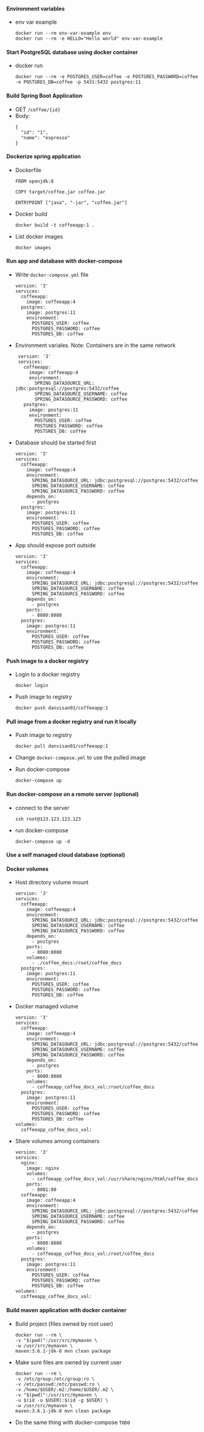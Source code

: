 #### Environment variables
  - env var example
    
    ```
    docker run --rm env-var-example env
    docker run --rm -e HELLO="Hello world" env-var-example
    ```

#### Start PostgreSQL database using **docker container**
  - docker run

    ```
    docker run --rm -e POSTGRES_USER=coffee -e POSTGRES_PASSWORD=coffee -e POSTGRES_DB=coffee -p 5431:5432 postgres:11
    ```

#### Build Spring Boot Application
  - GET `/coffee/{id}`
  - Body: 
    ```
    {
      "id": "1",
      "name": "espresso"
    }
    ``` 

#### Dockerize spring application
  - Dockerfile

    ```
    FROM openjdk:8
    
    COPY target/coffee.jar coffee.jar
    
    ENTRYPOINT ["java", "-jar", "coffee.jar"]
    ```
  - Docker build
  
    `docker build -t coffeeapp:1 .`
    
  - List docker images
    
    `docker images`
    
#### Run app and database with docker-compose  
  - Write `docker-compose.yml` file
  
    ```
    version: '3'
    services:
      coffeeapp:
        image: coffeeapp:4
      postgres:
        image: postgres:11
        environment:
          POSTGRES_USER: coffee
          POSTGRES_PASSWORD: coffee
          POSTGRES_DB: coffee
    ```
    
  - Environment variales. Note: Containers are in the same network
    ```
     version: '3'
     services:
       coffeeapp:
         image: coffeeapp:4
         environment:
           SPRING_DATASOURCE_URL: jdbc:postgresql://postgres:5432/coffee
           SPRING_DATASOURCE_USERNAME: coffee
           SPRING_DATASOURCE_PASSWORD: coffee
       postgres:
         image: postgres:11
         environment:
           POSTGRES_USER: coffee
           POSTGRES_PASSWORD: coffee
           POSTGRES_DB: coffee
     ```
  - Database should be started first
    ```
    version: '3'
    services:
      coffeeapp:
        image: coffeeapp:4
        environment:
          SPRING_DATASOURCE_URL: jdbc:postgresql://postgres:5432/coffee
          SPRING_DATASOURCE_USERNAME: coffee
          SPRING_DATASOURCE_PASSWORD: coffee
        depends_on:
          - postgres
      postgres:
        image: postgres:11
        environment:
          POSTGRES_USER: coffee
          POSTGRES_PASSWORD: coffee
          POSTGRES_DB: coffee
    ```
  - App should expose port outside  
    ```
    version: '3'
    services:
      coffeeapp:
        image: coffeeapp:4
        environment:
          SPRING_DATASOURCE_URL: jdbc:postgresql://postgres:5432/coffee
          SPRING_DATASOURCE_USERNAME: coffee
          SPRING_DATASOURCE_PASSWORD: coffee
        depends_on:
          - postgres
        ports:
          - 8080:8080
      postgres:
        image: postgres:11
        environment:
          POSTGRES_USER: coffee
          POSTGRES_PASSWORD: coffee
          POSTGRES_DB: coffee
    ```
#### Push image to a docker registry
  - Login to a docker registry

    `docker login`  

  - Push image to registry
  
    `docker push danvisan01/coffeeapp:1`
    
#### Pull image from a docker registry and run it locally
  - Push image to registry
  
    `docker pull danvisan01/coffeeapp:1`
    
  - Change `docker-compose.yml` to use the pulled image
  
  - Run docker-compose
  
    `docker-compose up`    
#### Run docker-compose on a remote server (optional)
  - connect to the server
  
    ```
    ssh root@123.123.123.123
    ```
  - run docker-compose  
  
    ```
    docker-compose up -d
    ```
#### Use a self managed cloud database (optional)


#### Docker volumes
  - Host directory volume mount
    ```
    version: '3'
    services:
      coffeeapp:
        image: coffeeapp:4
        environment:
          SPRING_DATASOURCE_URL: jdbc:postgresql://postgres:5432/coffee
          SPRING_DATASOURCE_USERNAME: coffee
          SPRING_DATASOURCE_PASSWORD: coffee
        depends_on:
          - postgres
        ports:
          - 8080:8080
        volumes:
          - ./coffee_docs:/root/coffee_docs
      postgres:
        image: postgres:11
        environment:
          POSTGRES_USER: coffee
          POSTGRES_PASSWORD: coffee
          POSTGRES_DB: coffee
    ```
    
  - Docker managed volume
    ```
    version: '3'
    services:
      coffeeapp:
        image: coffeeapp:4
        environment:
          SPRING_DATASOURCE_URL: jdbc:postgresql://postgres:5432/coffee
          SPRING_DATASOURCE_USERNAME: coffee
          SPRING_DATASOURCE_PASSWORD: coffee
        depends_on:
          - postgres
        ports:
          - 8080:8080
        volumes:
          - coffeeapp_coffee_docs_vol:/root/coffee_docs
      postgres:
        image: postgres:11
        environment:
          POSTGRES_USER: coffee
          POSTGRES_PASSWORD: coffee
          POSTGRES_DB: coffee
    volumes:
      coffeeapp_coffee_docs_vol:
    ```
  
  - Share volumes among containers
    ```
    version: '3'
    services:
      nginx:
        image: nginx
        volumes:
          - coffeeapp_coffee_docs_vol:/usr/share/nginx/html/coffee_docs
        ports:
          - 8081:80
      coffeeapp:
        image: coffeeapp:4
        environment:
          SPRING_DATASOURCE_URL: jdbc:postgresql://postgres:5432/coffee
          SPRING_DATASOURCE_USERNAME: coffee
          SPRING_DATASOURCE_PASSWORD: coffee
        depends_on:
          - postgres
        ports:
          - 8080:8080
        volumes:
          - coffeeapp_coffee_docs_vol:/root/coffee_docs
      postgres:
        image: postgres:11
        environment:
          POSTGRES_USER: coffee
          POSTGRES_PASSWORD: coffee
          POSTGRES_DB: coffee
    volumes:
      coffeeapp_coffee_docs_vol:
    ```
  
#### Build maven application with docker container
  - Build project (files owned by root user)
  
    ```
    docker run --rm \
    -v "$(pwd)":/usr/src/mymaven \
    -w /usr/src/mymaven \
    maven:3.6.1-jdk-8 mvn clean package
    ```
  
  - Make sure files are owned by current user
  
    ```
    docker run --rm \
    -v /etc/group:/etc/group:ro \
    -v /etc/passwd:/etc/passwd:ro \
    -v /home/$USER/.m2:/home/$USER/.m2 \
    -v "$(pwd)":/usr/src/mymaven \
    -u $(id -u $USER):$(id -g $USER) \
    -w /usr/src/mymaven \
    maven:3.6.1-jdk-8 mvn clean package
    ```
  - Do the same thing with docker-compose
  `TODO`
